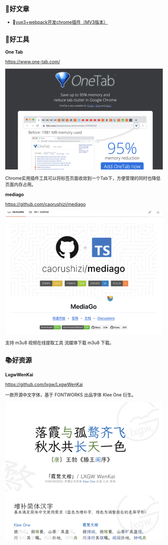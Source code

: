 ## 📖好文章

 * 📄[vue3+webpack开发chrome插件（MV3版本）](https://juejin.cn/post/7321049411852124210)

## 🔨好工具

**One Tab**

https://www.one-tab.com/

 ![20240910094039.png](imgs/20240910094039.png)
 
 Chrome实用插件工具可以将标签页面收敛到一个Tab下，方便管理的同时也降低页面内存占用。


**mediago**

 https://github.com/caorushizi/mediago

![20240912142346.png](imgs/20240912142346.png)

 支持 m3u8 视频在线提取工具 流媒体下载 m3u8 下载。

## 📚好资源

**LxgwWenKai**

 https://github.com/lxgw/LxgwWenKai

 一款开源中文字体，基于 FONTWORKS 出品字体 Klee One 衍生。

  ![20240912144636.png](imgs/20240912144636.png)